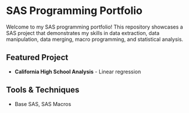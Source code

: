 # SAS Programming Portfolio

Welcome to my SAS programming portfolio! This repository showcases a SAS project that demonstrates my skills in data extraction, data manipulation, data merging, macro programming, and statistical analysis.

## Featured Project
- **California High School Analysis** - Linear regression

## Tools & Techniques
- Base SAS, SAS Macros

